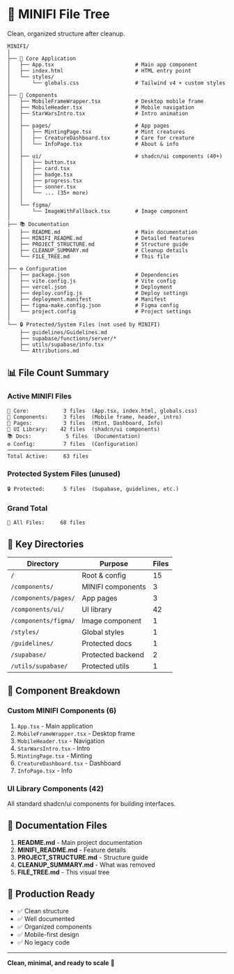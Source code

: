 # 🌳 MINIFI File Tree

Clean, organized structure after cleanup.

```
MINIFI/
│
├── 📱 Core Application
│   ├── App.tsx                          # Main app component
│   ├── index.html                       # HTML entry point
│   └── styles/
│       └── globals.css                  # Tailwind v4 + custom styles
│
├── 🎨 Components
│   ├── MobileFrameWrapper.tsx           # Desktop mobile frame
│   ├── MobileHeader.tsx                 # Mobile navigation
│   ├── StarWarsIntro.tsx                # Intro animation
│   │
│   ├── pages/                           # App pages
│   │   ├── MintingPage.tsx              # Mint creatures
│   │   ├── CreatureDashboard.tsx        # Care for creature
│   │   └── InfoPage.tsx                 # About & info
│   │
│   ├── ui/                              # shadcn/ui components (40+)
│   │   ├── button.tsx
│   │   ├── card.tsx
│   │   ├── badge.tsx
│   │   ├── progress.tsx
│   │   ├── sonner.tsx
│   │   └── ... (35+ more)
│   │
│   └── figma/
│       └── ImageWithFallback.tsx        # Image component
│
├── 📚 Documentation
│   ├── README.md                        # Main documentation
│   ├── MINIFI_README.md                 # Detailed features
│   ├── PROJECT_STRUCTURE.md             # Structure guide
│   ├── CLEANUP_SUMMARY.md               # Cleanup details
│   └── FILE_TREE.md                     # This file
│
├── ⚙️ Configuration
│   ├── package.json                     # Dependencies
│   ├── vite.config.js                   # Vite config
│   ├── vercel.json                      # Deployment
│   ├── deploy.config.js                 # Deploy settings
│   ├── deployment.manifest              # Manifest
│   ├── figma-make.config.json           # Figma config
│   └── project.config                   # Project settings
│
└── 🔒 Protected/System Files (not used by MINIFI)
    ├── guidelines/Guidelines.md
    ├── supabase/functions/server/*
    ├── utils/supabase/info.tsx
    └── Attributions.md

```

## 📊 File Count Summary

### Active MINIFI Files
```
📱 Core:           3 files  (App.tsx, index.html, globals.css)
🎨 Components:     3 files  (Mobile frame, header, intro)
📄 Pages:          3 files  (Mint, Dashboard, Info)
🧩 UI Library:    42 files  (shadcn/ui components)
📚 Docs:           5 files  (Documentation)
⚙️ Config:         7 files  (Configuration)
───────────────────────────
Total Active:     63 files  
```

### Protected System Files (unused)
```
🔒 Protected:      5 files  (Supabase, guidelines, etc.)
```

### Grand Total
```
🌳 All Files:     68 files
```

## 🎯 Key Directories

| Directory | Purpose | Files |
|-----------|---------|-------|
| `/` | Root & config | 15 |
| `/components/` | MINIFI components | 3 |
| `/components/pages/` | App pages | 3 |
| `/components/ui/` | UI library | 42 |
| `/components/figma/` | Image component | 1 |
| `/styles/` | Global styles | 1 |
| `/guidelines/` | Protected docs | 1 |
| `/supabase/` | Protected backend | 2 |
| `/utils/supabase/` | Protected utils | 1 |

## 🎨 Component Breakdown

### Custom MINIFI Components (6)
1. `App.tsx` - Main application
2. `MobileFrameWrapper.tsx` - Desktop frame
3. `MobileHeader.tsx` - Navigation
4. `StarWarsIntro.tsx` - Intro
5. `MintingPage.tsx` - Minting
6. `CreatureDashboard.tsx` - Dashboard
7. `InfoPage.tsx` - Info

### UI Library Components (42)
All standard shadcn/ui components for building interfaces.

## 📝 Documentation Files

1. **README.md** - Main project documentation
2. **MINIFI_README.md** - Feature details
3. **PROJECT_STRUCTURE.md** - Structure guide
4. **CLEANUP_SUMMARY.md** - What was removed
5. **FILE_TREE.md** - This visual tree

## 🚀 Production Ready

- ✅ Clean structure
- ✅ Well documented
- ✅ Organized components
- ✅ Mobile-first design
- ✅ No legacy code

---

**Clean, minimal, and ready to scale** 🌟
